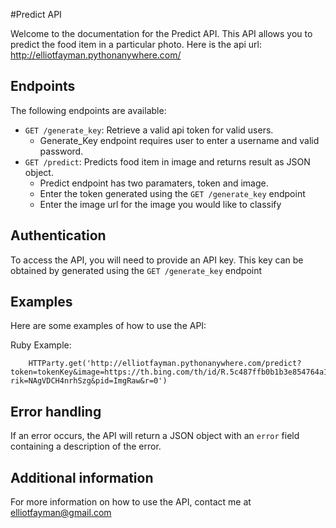 #Predict API

Welcome to the documentation for the Predict API. This API allows you to predict the food item in a particular photo. Here is the api url: http://elliotfayman.pythonanywhere.com/

## Endpoints

The following endpoints are available:

- `GET /generate_key`: Retrieve a valid api token for valid users.
    - Generate_Key endpoint requires user to enter a username and valid password.
- `GET /predict`: Predicts food item in image and returns result as JSON object.
    - Predict endpoint has two paramaters, token and image.
    - Enter the token generated using the `GET /generate_key` endpoint
    - Enter the image url for the image you would like to classify


## Authentication

To access the API, you will need to provide an API key. This key can be obtained by generated using the `GET /generate_key` endpoint

## Examples

Here are some examples of how to use the API:

Ruby Example:

```
    HTTParty.get('http://elliotfayman.pythonanywhere.com/predict?token=tokenKey&image=https://th.bing.com/th/id/R.5c487ffb0b1b3e854764a1e9bfd43ff2?rik=NAgVDCH4nrhSzg&pid=ImgRaw&r=0')

```


## Error handling

If an error occurs, the API will return a JSON object with an `error` field containing a description of the error.

## Additional information

For more information on how to use the API, contact me at elliotfayman@gmail.com
